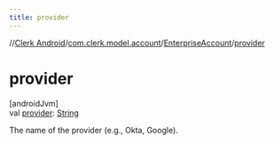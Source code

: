 ```yaml
---
title: provider
---
```

//[Clerk Android](../../../index.html)/[com.clerk.model.account](../index.html)/[EnterpriseAccount](index.html)/[provider](provider.html)



# provider



[androidJvm]\
val [provider](provider.html): [String](https://kotlinlang.org/api/latest/jvm/stdlib/kotlin-stdlib/kotlin/-string/index.html)



The name of the provider (e.g., Okta, Google).




